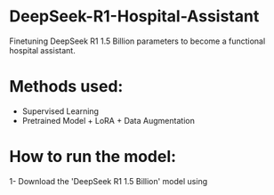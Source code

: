 # DeepSeek-R1-Hospital-Assistant
Finetuning DeepSeek R1 1.5 Billion parameters to become a functional hospital assistant.

# Methods used:
- Supervised Learning
- Pretrained Model + LoRA + Data Augmentation

# How to run the model:
1- Download the 'DeepSeek R1 1.5 Billion' model using 